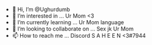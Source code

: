 - 👋 Hi, I’m @Ughurdumb
- 👀 I’m interested in ... Ur Mom <3 
- 🌱 I’m currently learning ... Ur Mom language
- 💞️ I’m looking to collaborate on ... Sex jk Ur Mom
- 📫 How to reach me ... Discord S A H E E N <3#7944

<!---
Ughurdumb/Ughurdumb is a ✨ special ✨ repository because its `README.md` (this file) appears on your GitHub profile.
You can click the Preview link to take a look at your changes.
--->
